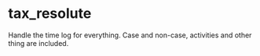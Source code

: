 # tax_resolute
Handle the time log for everything. Case and non-case, activities and other thing are included.
